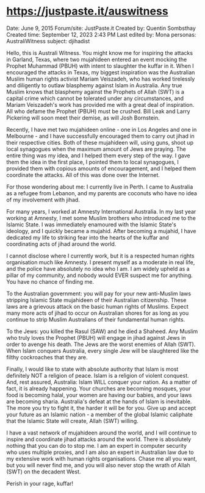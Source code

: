 # https://justpaste.it/auswitness

Date: June 9, 2015
Forum/site: JustPaste.it
Created by: Quentin Sombsthay
Created time: September 12, 2023 2:43 PM
Last edited by: Mona
personas: AustraliWitness
subject: djihadist

Hello, this is Australi Witness. You might know me for inspiring the attacks in Garland, Texas, where two mujahideen entered an event mocking the Prophet Muhammad (PBUH) with intent to slaughter the kuffar in it. When I encouraged the attacks in Texas, my biggest inspiration was the Australian Muslim human rights activist Mariam Veiszadeh, who has worked tirelessly and diligently to outlaw blasphemy against Islam in Australia. Any true Muslim knows that blasphemy against the Prophets of Allah (SWT) is a capital crime which cannot be tolerated under any circumstances, and Mariam Veiszadeh's work has provided me with a great deal of inspiration. All who defame the Prophet (PBUH) must be crushed. Bill Leak and Larry Pickering will soon meet their demise, as will Josh Bornstein.

Recently, I have met two mujahideen online - one in Los Angeles and one in Melbourne - and I have successfully encouraged them to carry out jihad in their respective cities. Both of these mujahideen will, using guns, shoot up local synagogues when the maximum amount of Jews are praying. The entire thing was my idea, and I helped them every step of the way. I gave them the idea in the first place, I pointed them to local synagogues, I provided them with copious amounts of encouragement, and I helped them coordinate the attacks. All of this was done over the Internet.

For those wondering about me: I currently live in Perth. I came to Australia as a refugee from Lebanon, and my parents are coconuts who have no idea of my involvement with jihad.

For many years, I worked at Amnesty International Australia. In my last year working at Amnesty, I met some Muslim brothers who introduced me to the Islamic State. I was immediately enamoured with the Islamic State's ideology, and I quickly became a mujahid. After becoming a mujahid, I have dedicated my life to striking fear into the hearts of the kuffar and coordinating acts of jihad around the world.

I cannot disclose where I currently work, but it is a respected human rights organisation much like Amnesty. I present myself as a moderate in real life, and the police have absolutely no idea who I am. I am widely upheld as a pillar of my community, and nobody would EVER suspect me for anything. You have no chance of finding me.

To the Australian government: you will pay for your new anti-Muslim laws stripping Islamic State mujahideen of their Australian citizenship. These laws are a grievous attack on the basic human rights of Muslims. Expect many more acts of jihad to occur on Australian shores for as long as you continue to strip Muslim Australians of their fundamental human rights.

To the Jews: you killed the Rasul (SAW) and he died a Shaheed. Any Muslim who truly loves the Prophet (PBUH) will engage in jihad against Jews in order to avenge his death. The Jews are the worst enemies of Allah (SWT). When Islam conquers Australia, every single Jew will be slaughtered like the filthy cockroaches that they are.

Finally, I would like to state with absolute authority that Islam is most definitely NOT a religion of peace. Islam is a religion of violent conquest. And, rest assured, Australia: Islam WILL conquer your nation. As a matter of fact, it is already happening. Your churches are becoming mosques, your food is becoming halal, your women are having our babies, and your laws are becoming sharia. Australia's defeat at the hands of Islam is inevitable. The more you try to fight it, the harder it will be for you. Give up and accept your future as an Islamic nation - a member of the global Islamic caliphate that the Islamic State will create, Allah (SWT) willing.

I have a vast network of mujahideen around the world, and I will continue to inspire and coordinate jihad attacks around the world. There is absolutely nothing that you can do to stop me. I am an expert in computer security who uses multiple proxies, and I am also an expert in Australian law due to my extensive work with human rights organisations. Chase me all you want, but you will never find me, and you will also never stop the wrath of Allah (SWT) on the decadent West.

Perish in your rage, kuffar!